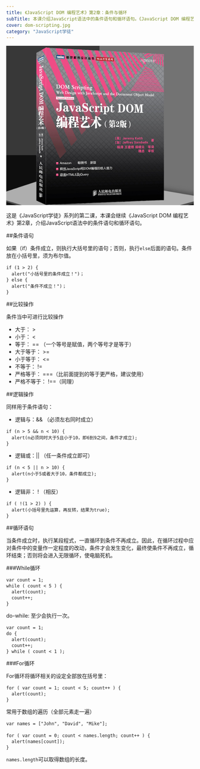 ```yaml
---
title: 《JavaScript DOM 编程艺术》第2章：条件与循环
subTitle: 本课介绍JavaScript语法中的条件语句和循环语句。《JavaScript DOM 编程艺术》是受到众人推崇的JavaScript入门书籍。《JavaScript学徒》系列将以此书为教材来制作JavaScript学习影片。
cover: dom-scripting.jpg
category: "JavaScript学徒"
---
```


![JavaScript DOM 编程艺术](dom-scripting.jpg)

这是《JavaScript学徒》系列的第二课，本课会继续《JavaScript DOM 编程艺术》第2章，介绍JavaScript语法中的条件语句和循环语句。

##条件语句

如果（if）条件成立，则执行大括号里的语句；否则，执行`else`后面的语句。条件放在小括号里，须为布尔值。

```
if (1 > 2) {
  alert("小括号里的条件成立！")；
} else {
  alert("条件不成立！")；
}
```

##比较操作

条件当中可进行比较操作
* 大于： >
* 小于： <
* 等于： == （一个等号是赋值，两个等号才是等于）
* 大于等于： >=
* 小于等于： <=
* 不等于： !=
* 严格等于： ===（比前面提到的等于更严格，建议使用）
* 严格不等于： !==（同理）

##逻辑操作

同样用于条件语句：

* 逻辑与：&& （必须左右同时成立）
```
if (n > 5 && n < 10) {
  alert(n必须同时大于5且小于10，即6到9之间，条件才成立);
}
```

* 逻辑或：|| （任一条件成立即可）
```
if (n < 5 || n > 10) {
  alert(n小于5或者大于10，条件都成立);
}
```

* 逻辑非： ! （相反）
```
if ( !(1 > 2) ) {
  alert(小括号里先运算，再反转，结果为true);
}
```

##循环语句

当条件成立时，执行某段程式，一直循环到条件不再成立。因此，在循环过程中应对条件中的变量作一定程度的改动，条件才会发生变化，最终使条件不再成立，循环结束；否则将会进入无限循环，使电脑死机。

###While循环

```
var count = 1;
while ( count < 5 ) {
  alert(count);
  count++;
}
```

do-while: 至少会执行一次。

```
var count = 1;
do {
  alert(count);
  count++;
} while ( count < 1 );
```

###For循环

For循环将循环相关的设定全部放在括号里：

```
for ( var count = 1; count < 5; count++ ) {
  alert(count);
}
```

常用于数组的遍历（全部元素走一遍）

```
var names = ["John", "David", "Mike"];

for ( var count = 0; count < names.length; count++ ) {
  alert(names[count]);
}
```

`names.length`可以取得数组的长度。